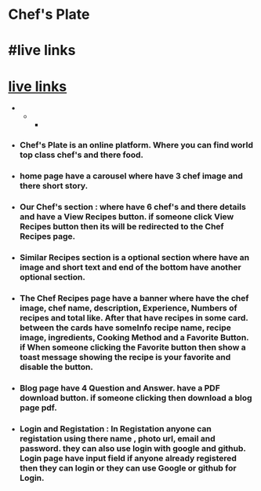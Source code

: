 # Chef's Plate

# #live links
# [live links](https://chef-recipe-hunting-assign.web.app/)

- * + 

* ### Chef's Plate is an online platform. Where you can find world top class chef's and there food.

* ### home page have a carousel where have 3 chef image and there short story.

* ### Our Chef's section : where have 6 chef's and there details and have a View Recipes button. if someone click View Recipes button then its will be redirected to the Chef Recipes page.

* ### Similar Recipes section is a optional section where have an image and short text and end of the bottom have another optional section.

* ### The Chef Recipes page have a banner where have the chef image, chef name, description, Experience, Numbers of recipes and total like. After that have recipes in some card. between the cards have someInfo recipe name, recipe image, ingredients, Cooking Method and a Favorite Button. if When someone clicking the Favorite button then show a toast message showing the recipe is your favorite and disable the button.

* ### Blog page have 4 Question and Answer. have a PDF download button. if someone clicking then download a blog page pdf.

* ### Login and Registation : In Registation anyone can registation using there name , photo url, email and password. they can also use login with google and github. Login page have input field if anyone already registered then they can login or they can use Google or github for Login.